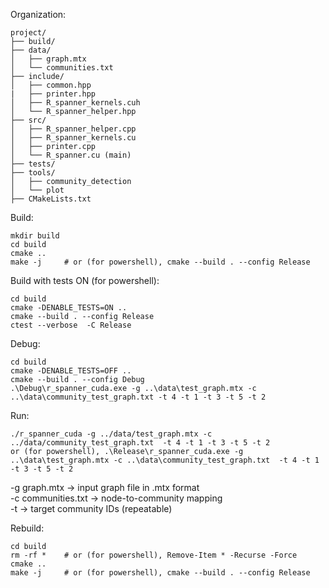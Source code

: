 Organization:  
```
project/
├── build/
├── data/
│   ├── graph.mtx
│   └── communities.txt
├── include/
│   ├── common.hpp
|   ├── printer.hpp
│   ├── R_spanner_kernels.cuh
│   └── R_spanner_helper.hpp   
├── src/
│   ├── R_spanner_helper.cpp
│   ├── R_spanner_kernels.cu
│   ├── printer.cpp
│   └── R_spanner.cu (main)
├── tests/
├── tools/
│   ├── community_detection
│   └── plot
├── CMakeLists.txt
```



Build:  

```
mkdir build  
cd build      
cmake ..  
make -j     # or (for powershell), cmake --build . --config Release
```

Build with tests ON (for powershell):  
``` 
cd build  
cmake -DENABLE_TESTS=ON ..
cmake --build . --config Release
ctest --verbose  -C Release
```

Debug:
```
cd build 
cmake -DENABLE_TESTS=OFF ..
cmake --build . --config Debug
.\Debug\r_spanner_cuda.exe -g ..\data\test_graph.mtx -c ..\data\community_test_graph.txt -t 4 -t 1 -t 3 -t 5 -t 2
```

Run:  
```
./r_spanner_cuda -g ../data/test_graph.mtx -c ../data/community_test_graph.txt  -t 4 -t 1 -t 3 -t 5 -t 2 
or (for powershell), .\Release\r_spanner_cuda.exe -g ..\data\test_graph.mtx -c ..\data\community_test_graph.txt  -t 4 -t 1 -t 3 -t 5 -t 2
```
-g graph.mtx -> input graph file in .mtx format  
-c communities.txt -> node-to-community mapping  
-t -> target community IDs (repeatable)  



Rebuild:  
```
cd build      
rm -rf *    # or (for powershell), Remove-Item * -Recurse -Force  
cmake ..     
make -j     # or (for powershell), cmake --build . --config Release  
```

